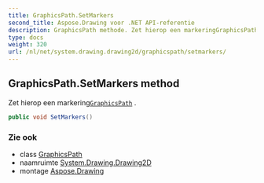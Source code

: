 ```yaml
---
title: GraphicsPath.SetMarkers
second_title: Aspose.Drawing voor .NET API-referentie
description: GraphicsPath methode. Zet hierop een markeringGraphicsPath .
type: docs
weight: 320
url: /nl/net/system.drawing.drawing2d/graphicspath/setmarkers/
---
```

## GraphicsPath.SetMarkers method

Zet hierop een markering[`GraphicsPath`](../) .

```csharp
public void SetMarkers()
```

### Zie ook

* class [GraphicsPath](../)
* naamruimte [System.Drawing.Drawing2D](../../graphicspath/)
* montage [Aspose.Drawing](../../../)


